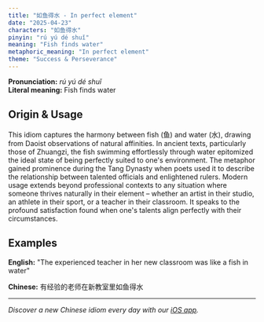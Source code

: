 ```yaml
---
title: "如鱼得水 - In perfect element"
date: "2025-04-23"
characters: "如鱼得水"
pinyin: "rú yú dé shuǐ"
meaning: "Fish finds water"
metaphoric_meaning: "In perfect element"
theme: "Success & Perseverance"
---
```


**Pronunciation:** *rú yú dé shuǐ*  
**Literal meaning:** Fish finds water

## Origin & Usage

This idiom captures the harmony between fish (鱼) and water (水), drawing from Daoist observations of natural affinities. In ancient texts, particularly those of Zhuangzi, the fish swimming effortlessly through water epitomized the ideal state of being perfectly suited to one's environment. The metaphor gained prominence during the Tang Dynasty when poets used it to describe the relationship between talented officials and enlightened rulers. Modern usage extends beyond professional contexts to any situation where someone thrives naturally in their element – whether an artist in their studio, an athlete in their sport, or a teacher in their classroom. It speaks to the profound satisfaction found when one's talents align perfectly with their circumstances.

## Examples

**English:** "The experienced teacher in her new classroom was like a fish in water"

**Chinese:** 有经验的老师在新教室里如鱼得水

---

*Discover a new Chinese idiom every day with our [iOS app](https://apps.apple.com/us/app/daily-chinese-idioms/id6670238264).*
